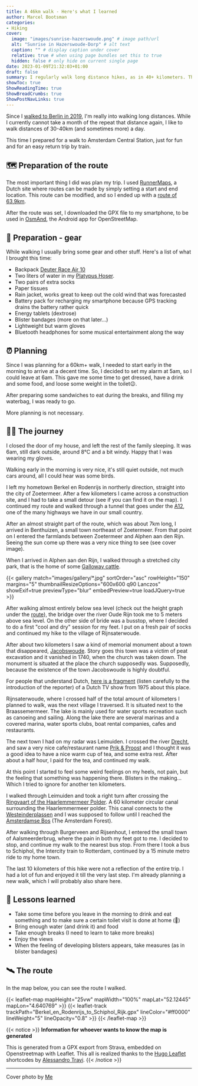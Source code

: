 ```yaml
---
title: A 46km walk - Here's what I learned
author: Marcel Bootsman
categories:
- Hiking
cover: 
  image: "images/sunrise-hazerswoude.png" # image path/url
  alt: "Sunrise in Hazerswoude-Dorp" # alt text
  caption: "" # display caption under cover
  relative: true # when using page bundles set this to true
  hidden: false # only hide on current single page
date: 2023-01-09T21:32:03+01:00
draft: false
summary: I regularly walk long distance hikes, as in 40+ kilometers. This time I repeated an attempt to walk to Amsterdam from my hometown, and failed. Again. 
showToc: true
ShowReadingTime: true
ShowBreadCrumbs: true
ShowPostNavLinks: true
---
```


Since I [walked to Berlin in 2019](https://walktowc.eu/), I'm really into walking long distances. While I currently cannot take a month of the repeat that distance again, I like to walk distances of 30-40km (and sometimes more) a day.

This time I prepared for a walk to Amsterdam Central Station, just for fun and for an easy return trip by train.

## 🗺️ Preparation of the route ##

The most important thing I did was plan my trip. I used [RunnerMaps](https://runnermaps.nl/), a Dutch site where routes can be made by simply setting a start and end location. This route can be modified, and so I ended up with a [route of 63,9km](https://runnermaps.nl/route/243408).

After the route was set, I downloaded the GPX file to my smartphone, to be used in [OsmAnd](https://osmand.net/), the Android app for OpenStreetMap.

## 🎒 Preparation - gear ##

While walking I usually bring some gear and other stuff. Here's a list of what I brought this time:
- Backpack [Deuter Race Air 10](https://www.deuter.com/int-en/shop/backpacks/p225960-bike-backpack-race-air)
- Two liters of water in my [Platypus Hoser](https://www.platy.com/reservoirs/hoser-reservoir/hoser.html).
- Two pairs of extra socks
- Paper tissues
- Rain jacket, works great to keep out the cold wind that was forecasted
- Battery pack for recharging my smartphone because GPS tracking drains the battery rather quick
- Energy tablets (dextrose)
- Blister bandages (more on that later...)
- Lightweight but warm gloves
- Bluetooth headphones for some musical entertainment along the way

## ⏰ Planning ##

Since I was planning for a 60km+ walk, I needed to start early in the morning to arrive at a decent time. So, I decided to set my alarm at 5am, so I could leave at 6am. This gave me some time to get dressed, have a drink and some food, and loose some weight in the toilet😉. 

After preparing some sandwiches to eat during the breaks, and filling my waterbag, I was ready to go.

More planning is not necessary.

## 🚶🏼 The journey ##

I closed the door of my house, and left the rest of the family sleeping. It was 6am, still dark outside, around 8°C and a bit windy. Happy that I was wearing my gloves.

Walking early in the morning is very nice, it's still quiet outside, not much cars around, all I could hear was some birds. 

I left my hometown Berkel en Rodenrijs in northerly direction, straight into the city of Zoetermeer. After a few kilometers I came across a construction site, and I had to take a small detour (see if you can find it on the map). I continued my route and walked through a tunnel that goes under the [A12](https://en.wikipedia.org/wiki/A12_motorway_(Netherlands)), one of the many highways we have in our small country. 

After an almost straight part of the route, which was about 7km long, I arrived in Benthuizen, a small town northeast of Zoetermeer. From that point on I entered the farmlands between Zoetermeer and Alphen aan den Rijn. Seeing the sun come up there was a very nice thing to see (see cover image).

When I arrived in Alphen aan den Rijn, I walked through a stretched city park, that is the home of some [Galloway cattle](https://en.wikipedia.org/wiki/Galloway_cattle).

{{< gallery match="images/gallery/*.jpg" sortOrder="asc" rowHeight="150" margins="5" thumbnailResizeOptions="600x600 q90 Lanczos" showExif=true previewType="blur" embedPreview=true loadJQuery=true >}}

After walking almost entirely below sea level (check out the height graph under the [route](#-the-route)), the bridge over the river Oude Rijn took me to 5 meters above sea level. On the other side of bride was a busstop, where I decided to do a first "cool and dry" session for my feet. I put on a fresh pair of socks and continued my hike to the village of Rijnsaterwoude. 

After about two kilometers I saw a kind of memorial monument about a town that disappeared, [Jacobswoude](https://nl.wikipedia.org/wiki/Jacobswoude_(dorp)). Story goes this town was a victim of peat excavation and it vanished in 1740, when the church was taken down. The monument is situated at the place the church supposedly was. Supposedly, because the existence of the town Jacobswoude is highly doubtful.

For people that understand Dutch, [here is a fragment](http://www.museumwoubrugge.nl/wordpress/monument-jacobswoude) (listen carefully to the introduction of the reporter) of a Dutch TV show from 1975 about this place.

Rijnsaterwoude, where I crossed half of the total amount of kilometers I planned to walk, was the next village I traversed. It is situated next to the Braassemermeer. The lake is mainly used for water sports recreation such as canoeing and sailing. Along the lake there are several marinas and a covered marina, water sports clubs, boat rental companies, cafes and restaurants.

The next town I had on my radar was Leimuiden. I crossed the river [Drecht](https://nl.wikipedia.org/wiki/Drecht_(rivier)), and saw a very nice cafe/restaurant name [Prik & Proost](https://prikenproost.nl/) and I thought it was a good idea to have a nice warm cup of tea, and some extra rest. After about a half hour, I paid for the tea, and continued my walk. 

At this point I started to feel some weird feelings on my heels, not pain, but the feeling that something was happening there. Blisters in the making... Which I tried to ignore for another ten kilometers.

I walked through Leimuiden and took a right turn after crossing the [Ringvaart of the Haarlemmermeer Polder](https://en.wikipedia.org/wiki/Ringvaart). A 60 kilometer circular canal surrounding the Haarlemmermeer polder. This canal connects to the [Westeinderplassen](https://en.wikipedia.org/wiki/Westeinderplassen) and I was supposed to follow until I reached the [Amsterdamse Bos](https://en.wikipedia.org/wiki/Amsterdamse_Bos) (The Amsterdam Forest).

After walking through Burgerveen and Rijsenhout, I entered the small town of Aalsmeerderbrug, where the pain in both my feet got to me. I decided to stop, and continue my walk to the nearest bus stop. From there I took a bus to Schiphol, the Intercity train to Rotterdam, continued by a 15 minute metro ride to my home town.

The last 10 kilometers of this hike were not a reflection of the entire trip. I had a lot of fun and enjoyed it till the very last step. I'm already planning a new walk, which I will probably also share here.

## 📓 Lessons learned ##
- Take some time before you leave in the morning to drink and eat something and to make sure a certain toilet visit is done at home (💩)
- Bring enough water (and drink it) and food
- Take enough breaks (I need to learn to take more breaks)
- Enjoy the views
- When the feeling of developing blisters appears, take measures (as in blister bandages)

## 🛰️ The route ##
In the map below, you can see the route I walked.

{{< leaflet-map mapHeight="25vw" mapWidth="100%" mapLat="52.12445" mapLon="4.640769" >}}
  {{< leaflet-track trackPath="Berkel_en_Rodenrijs_to_Schiphol_Rijk.gpx" lineColor="#ff0000" lineWeight="5" lineOpacity="0.8" >}}
{{< /leaflet-map >}} 

{{< notice >}}
**Information for whoever wants to know the map is generated**

 This is generated from a GPX export from Strava, embedded on Openstreetmap with Leaflet. This all is realized thanks to the [Hugo Leaflet](https://github.com/altrdev/hugo-leaflet) shortcodes by [Alessandro Travi](https://altr.dev/).
{{< /notice >}}


---
Cover photo by [Me](https://pixelfed.social/p/mbootsman/518036894759611353)
